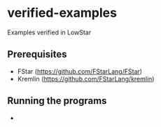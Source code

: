 # verified-examples
Examples verified in LowStar

## Prerequisites

- FStar (https://github.com/FStarLang/FStar)
- Kremlin (https://github.com/FStarLang/kremlin)

## Running the programs

-